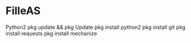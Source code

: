 # FilleAS
Python2
pkg update && pkg Update
pkg install python2
pkg install git
pkg install requests
pkg install mechanize

